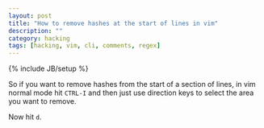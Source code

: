 ```yaml
---
layout: post
title: "How to remove hashes at the start of lines in vim"
description: ""
category: hacking 
tags: [hacking, vim, cli, comments, regex]
---
```

{% include JB/setup %}

So if you want to remove hashes from the start of a section of lines, in vim normal mode hit `CTRL-I` and then just use direction keys to select the area you want to remove.

Now hit `d`.
